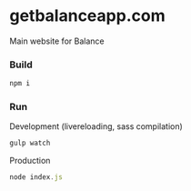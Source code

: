 # getbalanceapp.com
Main website for Balance

### Build
```javascript
npm i
```
### Run
Development (livereloading, sass compilation)
```javascript
gulp watch
```

Production
```javascript
node index.js
```
